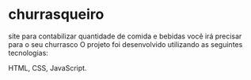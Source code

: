 # churrasqueiro 
 
site para contabilizar quantidade de comida e bebidas você irá precisar para o seu churrasco
O projeto foi desenvolvido utilizando as seguintes tecnologias:

HTML,
CSS,
JavaScript.
